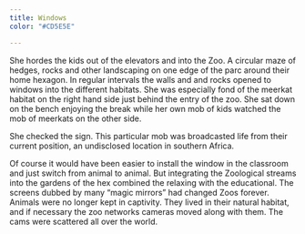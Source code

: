 ```yaml
---
title: Windows
color: "#CD5E5E"

---
```

She hordes the kids out of the elevators and into the Zoo. A circular maze of hedges, rocks and other landscaping on one edge of the parc around their home hexagon. In regular intervals the walls and and rocks opened to windows into the different habitats. She was especially fond of the meerkat habitat on the right hand side just behind the entry of the zoo.  She sat down on the bench enjoying the break while her own mob of kids watched the mob of meerkats on the other side.

She checked the sign. This particular mob was broadcasted life from their current position, an undisclosed location in southern Africa. 

Of course it would have been easier to install the window in the classroom and just switch from animal to animal. But integrating the Zoological streams into the gardens of the hex combined the relaxing with the educational. The screens dubbed by many “magic mirrors” had changed Zoos forever. Animals were no longer kept in captivity. They lived in their natural habitat, and if necessary the zoo networks cameras moved along with them. The cams were scattered all over the world.